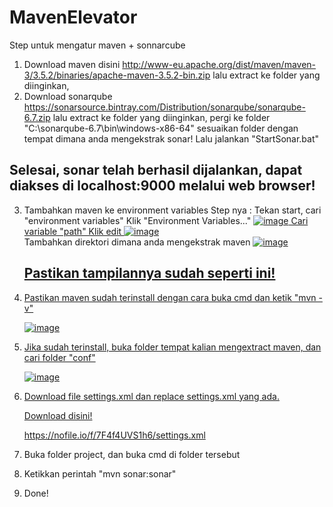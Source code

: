 # MavenElevator

Step untuk mengatur maven + sonnarcube

1. Download maven disini
  http://www-eu.apache.org/dist/maven/maven-3/3.5.2/binaries/apache-maven-3.5.2-bin.zip
  lalu extract ke folder yang diinginkan,
2. Download sonarqube
  https://sonarsource.bintray.com/Distribution/sonarqube/sonarqube-6.7.zip
  lalu extract ke folder yang diinginkan, pergi ke folder
  "C:\sonarqube-6.7\bin\windows-x86-64" sesuaikan folder dengan tempat dimana anda mengekstrak sonar!
  Lalu jalankan "StartSonar.bat"
  ## Selesai, sonar telah berhasil dijalankan, dapat diakses di localhost:9000 melalui web browser!
3. Tambahkan maven ke environment variables
  Step nya : 
    Tekan start, cari "environment variables"
    Klik "Environment Variables..."
    <a href="https://imgbb.com/"><img src="https://image.ibb.co/maWHkw/image.png" alt="image" border="0">
    Cari variable "path"
    Klik edit
    <a href="https://imgbb.com/"><img src="https://image.ibb.co/c6Vckw/image.png" alt="image" border="0"></a><br />
    Tambahkan direktori dimana anda mengekstrak maven
    <a href="https://imgbb.com/"><img src="https://image.ibb.co/nN4L5w/image.png" alt="image" border="0">
   ## Pastikan tampilannya sudah seperti ini!
4. Pastikan maven sudah terinstall dengan cara buka cmd dan ketik "mvn -v"
      
    <a href="https://ibb.co/hS1YQw"><img src="https://preview.ibb.co/c3x7kw/image.png" alt="image" border="0">
    
5. Jika sudah terinstall, buka folder tempat kalian mengextract maven, dan cari folder "conf"
      
    <a href="https://ibb.co/kGPbdG"><img src="https://preview.ibb.co/g2mpyG/image.png" alt="image" border="0">
    
6. Download file settings.xml dan replace settings.xml yang ada.

    Download disini!
    
    https://nofile.io/f/7F4f4UVS1h6/settings.xml
    
    
7. Buka folder project, dan buka cmd di folder tersebut
8. Ketikkan perintah "mvn sonar:sonar"
9. Done!
